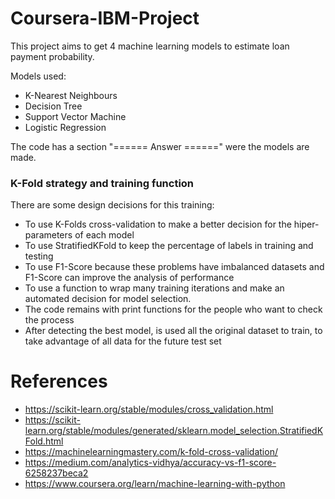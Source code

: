 # Coursera-IBM-Project

This project aims to get 4 machine learning models to estimate loan payment probability. 

Models used:
- K-Nearest Neighbours
- Decision Tree
- Support Vector Machine
- Logistic Regression

The code has a section "====== Answer ======" were the models are made.

### K-Fold strategy and training function
There are some design decisions for this training:

- To use K-Folds cross-validation to make a better decision for the hiper-parameters of each model
- To use StratifiedKFold to keep the percentage of labels in training and testing
- To use F1-Score because these problems have imbalanced datasets and F1-Score can improve the analysis of performance
- To use a function to wrap many training iterations and make an automated decision for model selection.
- The code remains with print functions for the people who want to check the process
- After detecting the best model, is used all the original dataset to train, to take advantage of all data for the future test set

# References
- https://scikit-learn.org/stable/modules/cross_validation.html
- https://scikit-learn.org/stable/modules/generated/sklearn.model_selection.StratifiedKFold.html
- https://machinelearningmastery.com/k-fold-cross-validation/
- https://medium.com/analytics-vidhya/accuracy-vs-f1-score-6258237beca2
- https://www.coursera.org/learn/machine-learning-with-python
